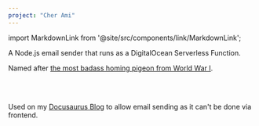 ```yaml
---
project: "Cher Ami"
---
```


import MarkdownLink from '@site/src/components/link/MarkdownLink';

A Node.js email sender that runs as a DigitalOcean Serverless Function.

Named after [the most badass homing pigeon from World War I](https://en.wikipedia.org/wiki/Cher_Ami).

<MarkdownLink button
  to='https://github.com/brunopc-net/Cher-Ami'
  text='Repository'
/><br/><br/>

Used on my [Docusaurus Blog](/docs/projects/docusaurus_blog/) to allow email sending as it can't be done via frontend.